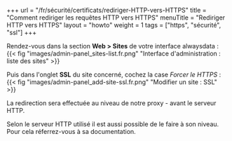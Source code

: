 +++
url = "/fr/sécurité/certificats/rediriger-HTTP-vers-HTTPS"
title = "Comment rediriger les requêtes HTTP vers HTTPS"
menuTitle = "Rediriger HTTP vers HTTPS"
layout = "howto"
weight = 1
tags = ["https", "sécurité", "ssl"]
+++


Rendez-vous dans la section **Web > Sites** de votre interface alwaysdata :
{{< fig "images/admin-panel_sites-list.fr.png" "Interface d'administration : liste des sites" >}}

Puis dans l'onglet **SSL** du site concerné, cochez la case _Forcer le HTTPS_ :
{{< fig "images/admin-panel_add-site-ssl.fr.png" "Modifier un site : SSL" >}}

La redirection sera effectuée au niveau de notre proxy - avant le serveur HTTP. 

Selon le serveur HTTP utilisé il est aussi possible de le faire à son niveau. Pour cela réferrez-vous à sa documentation.
